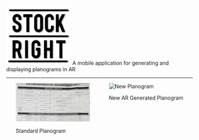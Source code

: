 <img src="PlanogramApp/assets/Logo/MainLogo.png" alt="Example Image" width="175">
A mobile application for generating and displaying planograms in AR


---
<div style="display: flex; justify-content: space-around;">
  <div>
    <img src="/PlanogramApp/assets/ExamplePlanogram.png" width="200" alt="Existing Planogram">
    <p>Standard Planogram</p>
  </div>
  <div>
    <img src="https://firebasestorage.googleapis.com/v0/b/auth-ec1d5.firebasestorage.app/o/planogram-Planogram1-General.png?alt=media" width="200" alt="New Planogram">
    <p>New AR Generated Planogram</p>
  </div>
</div>
